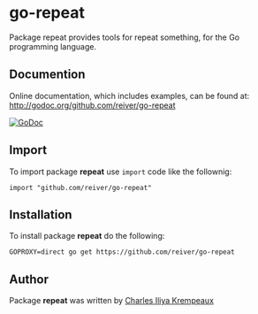 # go-repeat

Package repeat provides tools for repeat something, for the Go programming language.

## Documention

Online documentation, which includes examples, can be found at: http://godoc.org/github.com/reiver/go-repeat

[![GoDoc](https://godoc.org/github.com/reiver/go-repeat?status.svg)](https://godoc.org/github.com/reiver/go-repeat)

## Import

To import package **repeat** use `import` code like the follownig:
```
import "github.com/reiver/go-repeat"
```

## Installation

To install package **repeat** do the following:
```
GOPROXY=direct go get https://github.com/reiver/go-repeat
```

## Author

Package **repeat** was written by [Charles Iliya Krempeaux](http://reiver.link)
